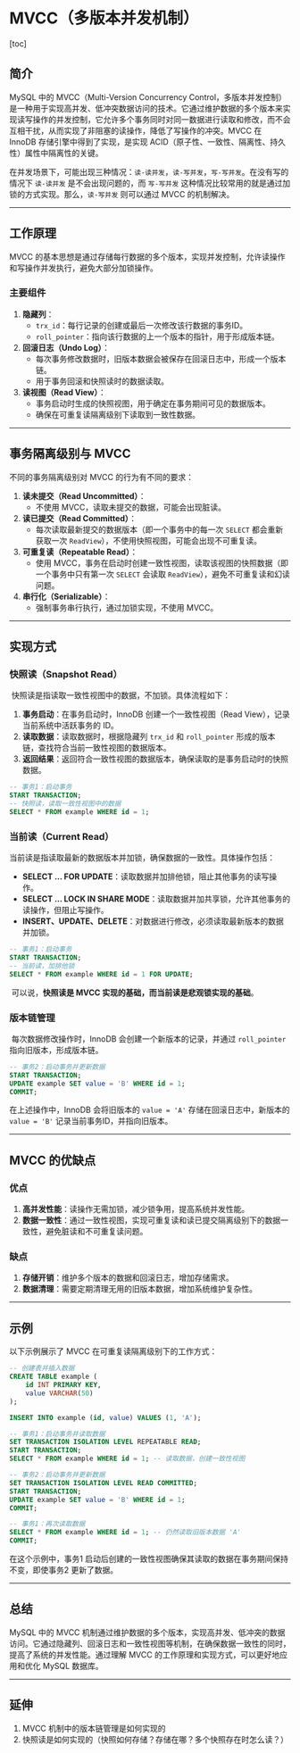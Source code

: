 # MVCC（多版本并发机制）

[toc]

## 简介

MySQL 中的 MVCC（Multi-Version Concurrency Control，多版本并发控制）是一种用于实现高并发、低冲突数据访问的技术。它通过维护数据的多个版本来实现读写操作的并发控制，它允许多个事务同时对同一数据进行读取和修改，而不会互相干扰，从而实现了非阻塞的读操作，降低了写操作的冲突。MVCC 在 InnoDB 存储引擎中得到了实现，是实现 ACID（原子性、一致性、隔离性、持久性）属性中隔离性的关键。

在并发场景下，可能出现三种情况：`读-读并发`，`读-写并发`，`写-写并发`。在没有写的情况下 `读-读并发` 是不会出现问题的，而 `写-写并发` 这种情况比较常用的就是通过加锁的方式实现。那么，`读-写并发` 则可以通过 MVCC 的机制解决。

---

## 工作原理

MVCC 的基本思想是通过存储每行数据的多个版本，实现并发控制，允许读操作和写操作并发执行，避免大部分加锁操作。

### 主要组件

1. **隐藏列**：
   - `trx_id`：每行记录的创建或最后一次修改该行数据的事务ID。
   - `roll_pointer`：指向该行数据的上一个版本的指针，用于形成版本链。
2. **回滚日志（Undo Log）**：
   - 每次事务修改数据时，旧版本数据会被保存在回滚日志中，形成一个版本链。
   - 用于事务回滚和快照读时的数据读取。
3. **读视图（Read View）**：
   - 事务启动时生成的快照视图，用于确定在事务期间可见的数据版本。
   - 确保在可重复读隔离级别下读取到一致性数据。

---

## 事务隔离级别与 MVCC

不同的事务隔离级别对 MVCC 的行为有不同的要求：

1. **读未提交（Read Uncommitted）**：
   - 不使用 MVCC，读取未提交的数据，可能会出现脏读。
2. **读已提交（Read Committed）**：
   - 每次读取最新提交的数据版本（即一个事务中的每一次 `SELECT` 都会重新获取一次 `ReadView`），不使用快照视图，可能会出现不可重复读。
3. **可重复读（Repeatable Read）**：
   - 使用 MVCC，事务在启动时创建一致性视图，读取该视图的快照数据（即一个事务中只有第一次 `SELECT` 会读取 `ReadView`），避免不可重复读和幻读问题。
4. **串行化（Serializable）**：
   - 强制事务串行执行，通过加锁实现，不使用 MVCC。

---

## 实现方式

### 快照读（Snapshot Read）

​	快照读是指读取一致性视图中的数据，不加锁。具体流程如下：

1. **事务启动**：在事务启动时，InnoDB 创建一个一致性视图（Read View），记录当前系统中活跃事务的 ID。
2. **读取数据**：读取数据时，根据隐藏列 `trx_id` 和 `roll_pointer` 形成的版本链，查找符合当前一致性视图的数据版本。
3. **返回结果**：返回符合一致性视图的数据版本，确保读取的是事务启动时的快照数据。

```sql
-- 事务1：启动事务
START TRANSACTION;
-- 快照读，读取一致性视图中的数据
SELECT * FROM example WHERE id = 1;
```

### 当前读（Current Read）

​	当前读是指读取最新的数据版本并加锁，确保数据的一致性。具体操作包括：

- **SELECT ... FOR UPDATE**：读取数据并加排他锁，阻止其他事务的读写操作。
- **SELECT ... LOCK IN SHARE MODE**：读取数据并加共享锁，允许其他事务的读操作，但阻止写操作。
- **INSERT、UPDATE、DELETE**：对数据进行修改，必须读取最新版本的数据并加锁。

```SQL
-- 事务1：启动事务
START TRANSACTION;
-- 当前读，加排他锁
SELECT * FROM example WHERE id = 1 FOR UPDATE;
```

​	可以说，**快照读是 MVCC 实现的基础，而当前读是悲观锁实现的基础**。

### 版本链管理

​	每次数据修改操作时，InnoDB 会创建一个新版本的记录，并通过 `roll_pointer` 指向旧版本，形成版本链。

```sql
-- 事务2：启动事务并更新数据
START TRANSACTION;
UPDATE example SET value = 'B' WHERE id = 1;
COMMIT;
```

在上述操作中，InnoDB 会将旧版本的 `value = 'A'` 存储在回滚日志中，新版本的 `value = 'B'` 记录当前事务ID，并指向旧版本。

---

## MVCC 的优缺点

### 优点

1. **高并发性能**：读操作无需加锁，减少锁争用，提高系统并发性能。
2. **数据一致性**：通过一致性视图，实现可重复读和读已提交隔离级别下的数据一致性，避免脏读和不可重复读问题。

### 缺点

1. **存储开销**：维护多个版本的数据和回滚日志，增加存储需求。
2. **数据清理**：需要定期清理无用的旧版本数据，增加系统维护复杂性。

---

## 示例

以下示例展示了 MVCC 在可重复读隔离级别下的工作方式：

```sql
-- 创建表并插入数据
CREATE TABLE example (
    id INT PRIMARY KEY,
    value VARCHAR(50)
);

INSERT INTO example (id, value) VALUES (1, 'A');

-- 事务1：启动事务并读取数据
SET TRANSACTION ISOLATION LEVEL REPEATABLE READ;
START TRANSACTION;
SELECT * FROM example WHERE id = 1; -- 读取数据，创建一致性视图

-- 事务2：启动事务并更新数据
SET TRANSACTION ISOLATION LEVEL READ COMMITTED;
START TRANSACTION;
UPDATE example SET value = 'B' WHERE id = 1;
COMMIT;

-- 事务1：再次读取数据
SELECT * FROM example WHERE id = 1; -- 仍然读取旧版本数据 'A'
COMMIT;
```

在这个示例中，事务1 启动后创建的一致性视图确保其读取的数据在事务期间保持不变，即使事务2 更新了数据。

---

## 总结

MySQL 中的 MVCC 机制通过维护数据的多个版本，实现高并发、低冲突的数据访问。它通过隐藏列、回滚日志和一致性视图等机制，在确保数据一致性的同时，提高了系统的并发性能。通过理解 MVCC 的工作原理和实现方式，可以更好地应用和优化 MySQL 数据库。

---

## 延伸

1. MVCC 机制中的版本链管理是如何实现的
2. 快照读是如何实现的（快照如何存储？存储在哪？多个快照存在时怎么读？）
